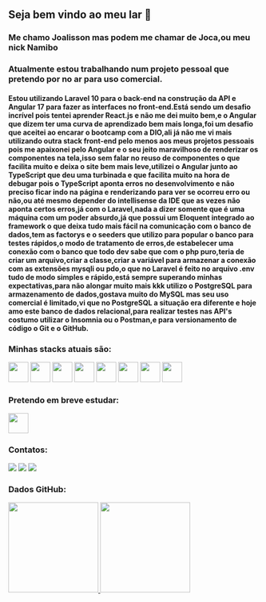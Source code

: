 ## Seja bem vindo ao meu lar 👋
### Me chamo Joalisson mas podem me chamar de Joca,ou meu nick Namibo

### Atualmente estou trabalhando num projeto pessoal que pretendo por no ar para uso comercial.
#### Estou utilizando Laravel 10 para o back-end na construção da API e Angular 17 para fazer as interfaces no front-end.Está sendo um desafio incrível pois tentei aprender React.js e não me dei muito bem,e o Angular que dizem ter uma curva de aprendizado bem mais longa,foi um desafio que aceitei ao encarar o bootcamp com a DIO,ali já não me vi mais utilizando outra stack front-end pelo menos aos meus projetos pessoais pois me apaixonei pelo Angular e o seu jeito maravilhoso de renderizar os componentes na tela,isso sem falar no reuso de componentes o que facilita muito e deixa o site bem mais leve,utilizei o Angular junto ao TypeScript que deu uma turbinada e que facilita muito na hora de debugar pois o TypeScript aponta erros no desenvolvimento e não preciso ficar indo na página e renderizando para ver se ocorreu erro ou não,ou até mesmo depender do intellisense da IDE que as vezes não aponta certos erros,já com o Laravel,nada a dizer somente que é uma máquina com um poder absurdo,já que possui um Eloquent integrado ao framework o que deixa tudo mais fácil na comunicação com o banco de dados,tem as factorys e o seeders que utilizo para popular o banco para testes rápidos,o modo de tratamento de erros,de estabelecer uma conexão com o banco que todo dev sabe que com o php puro,teria de criar um arquivo,criar a classe,criar a variável para armazenar a conexão com as extensões mysqli ou pdo,o que no Laravel é feito no arquivo .env tudo de modo simples e rápido,está sempre superando minhas expectativas,para não alongar muito mais kkk utilizo o PostgreSQL para armazenamento de dados,gostava muito do MySQL mas seu uso comercial é limitado,vi que no PostgreSQL a situação era diferente e hoje amo este banco de dados relacional,para realizar testes nas API's costumo utilizar o Insomnia ou o Postman,e para versionamento de código o Git e o GitHub.

### Minhas stacks atuais são:
<img src="https://cdn.jsdelivr.net/gh/devicons/devicon/icons/html5/html5-plain-wordmark.svg" width="40" height="40"/>   <img src="https://cdn.jsdelivr.net/gh/devicons/devicon/icons/css3/css3-original.svg" width="40" height="40"/>  <img src="https://cdn.jsdelivr.net/gh/devicons/devicon/icons/javascript/javascript-plain.svg" width="40" height="40"/>   <img src="https://cdn.jsdelivr.net/gh/devicons/devicon/icons/sass/sass-original.svg" width="40" height="40"/>    <img src="https://cdn.jsdelivr.net/gh/devicons/devicon/icons/angularjs/angularjs-original.svg" width="40" height="40" />  <img src="https://cdn.jsdelivr.net/gh/devicons/devicon/icons/php/php-original.svg" width="40" height="40"/>   <img src="https://cdn.jsdelivr.net/gh/devicons/devicon/icons/laravel/laravel-original.svg" width="40" height="40"/>  <img src="https://cdn.jsdelivr.net/gh/devicons/devicon/icons/postgresql/postgresql-original-wordmark.svg" width="40" height="40"/>

### Pretendo em breve estudar:

<img src="https://cdn.jsdelivr.net/gh/devicons/devicon/icons/kotlin/kotlin-original.svg" width="40" height="40"/>

### Contatos:

<div>
<a href="https://instagram.com/j.maia06" target="_blank"><img loading="lazy" src="https://img.shields.io/badge/-Instagram-%23E4405F?style=for-the-badge&logo=instagram&logoColor=white" target="_blank"></a>
<a href = "mailto:namibo654@gmail.com"><img loading="lazy" src="https://img.shields.io/badge/Gmail-D14836?style=for-the-badge&logo=gmail&logoColor=white" target="_blank"></a>
<a href="https://www.linkedin.com/in/joalisson-p-maia-5396b5232" target="_blank"><img loading="lazy" src="https://img.shields.io/badge/-LinkedIn-%230077B5?style=for-the-badge&logo=linkedin&logoColor=white" target="_blank"></a>   
</div>

### Dados GitHub:
<div>
<a href="https://github.com/Nammibo06">
<img loading="lazy" height="180em" src="https://github-readme-stats.vercel.app/api/top-langs/?username=Namibo06&layout=compact&langs_count=7&theme=dracula"/>
<img loading="lazy" height="180em" src="https://github-readme-stats.vercel.app/api?username=Namibo06&show_icons=true&theme=dracula&include_all_commits=true&count_private=true"/>
</div>
